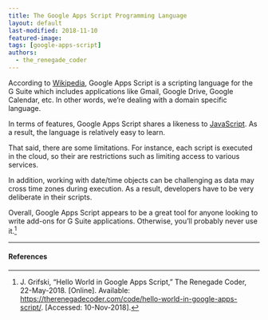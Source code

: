 ```yaml
---
title: The Google Apps Script Programming Language
layout: default
last-modified: 2018-11-10
featured-image:
tags: [google-apps-script]
authors:
  - the_renegade_coder
---
```

According to [Wikipedia][1], Google Apps Script is a scripting language for the G
Suite which includes applications like Gmail, Google Drive, Google Calendar, etc.
In other words, we’re dealing with a domain specific language.

In terms of features, Google Apps Script shares a likeness to [JavaScript][2].
As a result, the language is relatively easy to learn.

That said, there are some limitations. For instance, each script is executed in
the cloud, so their are restrictions such as limiting access to various services.

In addition, working with date/time objects can be challenging as data may cross
time zones during execution. As a result, developers have to be very deliberate
in their scripts.

Overall, Google Apps Script appears to be a great tool for anyone looking to
write add-ons for G Suite applications. Otherwise, you’ll probably never use it.[^1]

---

#### References

[^1]: J. Grifski, “Hello World in Google Apps Script,” The Renegade Coder, 22-May-2018. [Online]. Available: <https://therenegadecoder.com/code/hello-world-in-google-apps-script/>. [Accessed: 10-Nov-2018].

[1]: https://en.wikipedia.org/wiki/Google_Apps_Script
[2]: https://therenegadecoder.com/code/hello-world-in-javascript/
